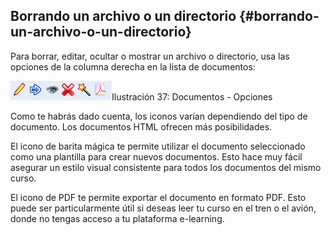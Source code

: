 ## Borrando un archivo o un directorio {#borrando-un-archivo-o-un-directorio}

Para borrar, editar, ocultar o mostrar un archivo o directorio, usa las opciones de la columna derecha en la lista de documentos:

![](../assets/images45.png)Ilustración 37: Documentos - Opciones

Como te habrás dado cuenta, los iconos varían dependiendo del tipo de documento. Los documentos HTML ofrecen más posibilidades.

El icono de barita mágica te permite utilizar el documento seleccionado como una plantilla para crear nuevos documentos. Esto hace muy fácil asegurar un estilo visual consistente para todos los documentos del mismo curso.

El icono de PDF te permite exportar el documento en formato PDF. Esto puede ser particularmente útil si deseas leer tu curso en el tren o el avión, donde no tengas acceso a tu plataforma e-learning.